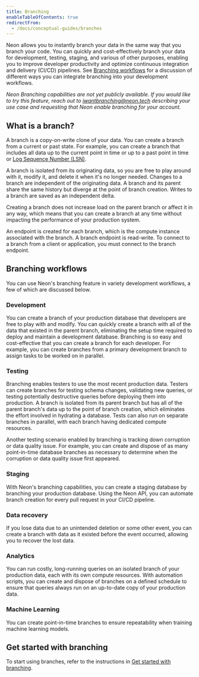 ```yaml
---
title: Branching
enableTableOfContents: true
redirectFrom:
  - /docs/conceptual-guides/branches
---
```


<a id="branches-coming-soon/"></a>

Neon allows you to instantly branch your data in the same way that you branch your code. You can quickly and cost-effectively branch your data for development, testing, staging, and various of other purposes, enabling you to improve developer productivity and optimize continuous integration and delivery (CI/CD) pipelines. See [Branching workflows](#branching-workflows) for a discussion of different ways you can integrate branching into your development workflows.

_Neon Branching capabilities are not yet publicly available. If you would like to try this feature, reach out to [iwantbranching@neon.tech](mailto:iwantbranching@neon.tech) describing your use case and requesting that Neon enable branching for your account._

## What is a branch?

A branch is a copy-on-write clone of your data. You can create a branch from a current or past state. For example, you can create a branch that includes all data up to the current point in time or up to a past point in time or [Log Sequence Number (LSN)](../../reference/glossary#lsn).

A branch is isolated from its originating data, so you are free to play around with it, modify it, and delete it when it's no longer needed. Changes to a branch are independent of the originating data. A branch and its parent share the same history but diverge at the point of branch creation. Writes to a branch are saved as an independent delta.

Creating a branch does not increase load on the parent branch or affect it in any way, which means that you can create a branch at any time without impacting the performance of your production system.

An endpoint is created for each branch, which is the compute instance associated with the branch. A branch endpoint is read-write. To connect to a branch from a client or application, you must connect to the branch endpoint.

## Branching workflows

You can use Neon's branching feature in variety development workflows, a few of which are discussed below.

### Development

You can create a branch of your production database that developers are free to play with and modify. You can quickly create a branch with all of the data that existed in the parent branch, eliminating the setup time required to deploy and maintain a development database. Branching is so easy and cost-effective that you can create a branch for each developer. For example, you can create branches from a primary development branch to assign tasks to be worked on in parallel.

### Testing

Branching enables testers to use the most recent production data. Testers can create branches for testing schema changes, validating new queries, or testing potentially destructive queries before deploying them into production. A branch is isolated from its parent branch but has all of the parent branch's data up to the point of branch creation, which eliminates the effort involved in hydrating a database. Tests can also run on separate branches in parallel, with each branch having dedicated compute resources.

Another testing scenario enabled by branching is tracking down corruption or data quality issue. For example, you can create and dispose of as many point-in-time database branches as necessary to determine when the corruption or data quality issue first appeared.

### Staging

With Neon's branching capabilities, you can create a staging database by branching your production database. Using the Neon API, you can automate branch creation for every pull request in your CI/CD pipeline.

### Data recovery

If you lose data due to an unintended deletion or some other event, you can create a branch with data as it existed before the event occurred, allowing you to recover the lost data.

### Analytics

You can run costly, long-running queries on an isolated branch of your production data, each with its own compute resources. With automation scripts, you can create and dispose of branches on a defined schedule to ensure that queries always run on an up-to-date copy of your production data.

### Machine Learning

You can create point-in-time branches to ensure repeatability when training machine learning models.

## Get started with branching

To start using branches, refer to the instructions in [Get started with branching](../../get-started-with-neon/get-started-branching).
